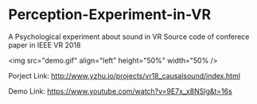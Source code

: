 # Perception-Experiment-in-VR
A Psychological experiment about sound in VR
Source code of conferece paper in IEEE VR 2018

<img src="demo.gif" align="left" height="50%" width="50% />

Porject Link: http://www.yzhu.io/projects/vr18_causalsound/index.html

Demo Link: https://www.youtube.com/watch?v=9E7x_x8NSlg&t=16s
